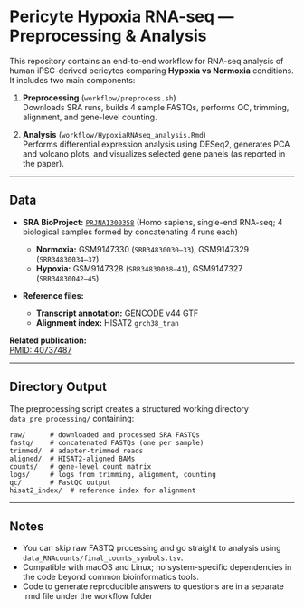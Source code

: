 # Pericyte Hypoxia RNA-seq — Preprocessing & Analysis

This repository contains an end-to-end workflow for RNA-seq analysis of human iPSC-derived pericytes comparing **Hypoxia vs Normoxia** conditions.  
It includes two main components:

1. **Preprocessing** (`workflow/preprocess.sh`)  
   Downloads SRA runs, builds 4 sample FASTQs, performs QC, trimming, alignment, and gene-level counting.

2. **Analysis** (`workflow/HypoxiaRNAseq_analysis.Rmd`)  
   Performs differential expression analysis using DESeq2, generates PCA and volcano plots, and visualizes selected gene panels (as reported in the paper). 

---

## Data

- **SRA BioProject:** [`PRJNA1300358`](https://www.ncbi.nlm.nih.gov/Traces/study/?acc=PRJNA1300358) (Homo sapiens, single-end RNA-seq; 4 biological samples formed by concatenating 4 runs each)
  - **Normoxia:** GSM9147330 (`SRR34830030–33`), GSM9147329 (`SRR34830034–37`)  
  - **Hypoxia:** GSM9147328 (`SRR34830038–41`), GSM9147327 (`SRR34830042–45`)

- **Reference files:**
  - **Transcript annotation:** GENCODE v44 GTF  
  - **Alignment index:** HISAT2 `grch38_tran`

**Related publication:**  
[PMID: 40737487](https://pubmed.ncbi.nlm.nih.gov/40737487/)

---

## Directory Output

The preprocessing script creates a structured working directory `data_pre_processing/` containing:

```
raw/      # downloaded and processed SRA FASTQs  
fastq/    # concatenated FASTQs (one per sample)  
trimmed/  # adapter-trimmed reads  
aligned/  # HISAT2-aligned BAMs  
counts/   # gene-level count matrix  
logs/     # logs from trimming, alignment, counting  
qc/       # FastQC output  
hisat2_index/  # reference index for alignment  
```

---

## Notes

- You can skip raw FASTQ processing and go straight to analysis using `data_RNAcounts/final_counts_symbols.tsv`.
- Compatible with macOS and Linux; no system-specific dependencies in the code beyond common bioinformatics tools.
- Code to generate reproducible answers to questions are in a separate .rmd file under the workflow folder
